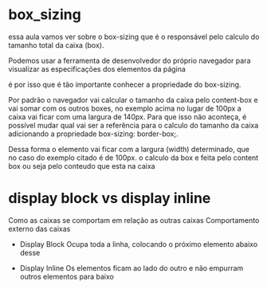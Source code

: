# box_sizing
essa aula vamos ver sobre o box-sizing que é o responsável pelo calculo do tamanho total da caixa (box).

Podemos usar a ferramenta de desenvolvedor do próprio navegador para visualizar as especificações dos elementos da página

 é por isso que é tão importante conhecer a propriedade do box-sizing.

Por padrão o navegador vai calcular o tamanho da caixa pelo content-box e vai somar com os outros boxes, no exemplo acima no lugar de 100px a caixa vai ficar com uma largura de 140px. Para que isso não aconteça, é possível mudar qual vai ser a referência para o calculo do tamanho da caixa adicionando a propriedade box-sizing: border-box;.

Dessa forma o elemento vai ficar com a largura (width) determinado, que no caso do exemplo citado é de 100px.
o calculo da box e feita pelo content box ou seja pelo conteudo que esta na caixa

# display block vs display inline

Como as caixas se comportam em relação as outras caixas
Comportamento externo das caixas

* Display Block
Ocupa toda a linha, colocando o próximo elemento abaixo desse

* Display Inline
Os elementos ficam ao lado do outro e não empurram outros elementos para baixo



